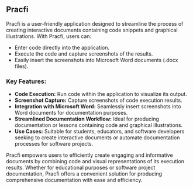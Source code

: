 ## Pracfi

Pracfi is a user-friendly application designed to streamline the process of creating interactive documents containing code snippets and graphical illustrations. With Pracfi, users can:

- Enter code directly into the application.
- Execute the code and capture screenshots of the results.
- Easily insert the screenshots into Microsoft Word documents (.docx files).

### Key Features:

- **Code Execution:** Run code within the application to visualize its output.
- **Screenshot Capture:** Capture screenshots of code execution results.
- **Integration with Microsoft Word:** Seamlessly insert screenshots into Word documents for documentation purposes.
- **Streamlined Documentation Workflow:** Ideal for producing documentation or lessons containing code and graphical illustrations.
- **Use Cases:** Suitable for students, educators, and software developers seeking to create interactive documents or automate documentation processes for software projects.

Pracfi empowers users to efficiently create engaging and informative documents by combining code and visual representations of its execution results. Whether for educational purposes or software project documentation, Pracfi offers a convenient solution for producing comprehensive documentation with ease and efficiency.
